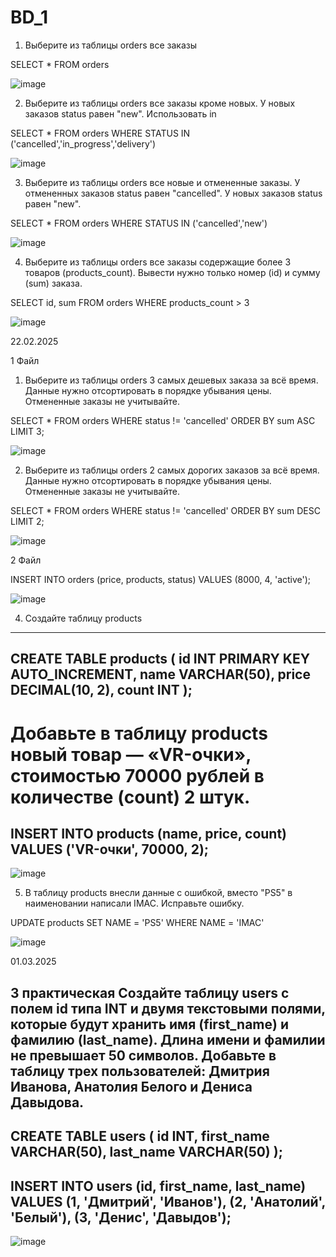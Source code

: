 # BD_1
1) Выберите из таблицы orders все заказы

SELECT * FROM orders

![image](https://github.com/user-attachments/assets/446e78e2-a4ae-40fd-b572-4fdca4359838)

2) Выберите из таблицы orders все заказы кроме новых. У новых заказов status равен "new". Использовать in

SELECT * FROM orders WHERE STATUS IN ('cancelled','in_progress','delivery')

![image](https://github.com/user-attachments/assets/a61aecf5-fde8-4542-9f69-bb8854f5abcf)

3) Выберите из таблицы orders все новые и отмененные заказы. У отмененных заказов status равен "cancelled". У новых заказов status равен "new".

SELECT * FROM orders WHERE STATUS IN ('cancelled','new') 

![image](https://github.com/user-attachments/assets/d1ffaaa6-5b7e-4706-a13e-972277a6f919)

4) Выберите из таблицы orders все заказы содержащие более 3 товаров (products_count). Вывести нужно только номер (id) и сумму (sum) заказа.

SELECT id, sum FROM orders WHERE products_count > 3

![image](https://github.com/user-attachments/assets/6f867443-5fa1-4b29-9e3c-92f0c6cf4045)

22.02.2025

1 Файл

1) Выберите из таблицы orders 3 самых дешевых заказа за всё время.
Данные нужно отсортировать в порядке убывания цены.
Отмененные заказы не учитывайте.

SELECT * FROM orders WHERE status != 'cancelled' ORDER BY sum ASC LIMIT 3;

![image](https://github.com/user-attachments/assets/c6313568-7ea4-4af1-9645-96a3c1e79a19)

2) Выберите из таблицы orders 2 самых дорогих заказов за всё время.
Данные нужно отсортировать в порядке убывания цены.
Отмененные заказы не учитывайте.

SELECT * FROM orders WHERE status != 'cancelled' ORDER BY sum DESC LIMIT 2;

![image](https://github.com/user-attachments/assets/f28c10ac-1f8d-4b31-9da8-bb44dabb09ba)

2 Файл

INSERT INTO orders (price, products, status) VALUES (8000, 4, 'active');

![image](https://github.com/user-attachments/assets/bcf0dda8-b8f9-45c8-93cc-a66c55c8585a)


4) Создайте таблицу products
 
-----------------------------------------------------------------------------------------------------------------
CREATE TABLE products (
    id INT PRIMARY KEY AUTO_INCREMENT,
    name VARCHAR(50),
    price DECIMAL(10, 2),
    count INT
);
--------------------------------------------------------------------------------------------------------------------
 # Добавьте в таблицу products новый товар — «VR-очки», стоимостью 70000 рублей в количестве (count) 2 штук.

INSERT INTO products (name, price, count) VALUES ('VR-очки', 70000, 2);
----------------------------------------------------------------------------------------
![image](https://github.com/user-attachments/assets/63a35edc-4d0c-44d2-af4c-af486c01a87a)

5) В таблицу products внесли данные с ошибкой, вместо "PS5" в наименовании написали IMAC. Исправьте ошибку.

UPDATE products SET NAME = 'PS5' WHERE NAME = 'IMAC'

![image](https://github.com/user-attachments/assets/64f69c86-5261-487c-9d6c-96e3d350dec3)


01.03.2025

3 практическая 
Создайте таблицу users с полем id типа INT и двумя текстовыми полями, которые будут хранить имя (first_name) и фамилию (last_name). Длина имени и фамилии не превышает 50 символов.
Добавьте в таблицу трех пользователей: Дмитрия Иванова, Анатолия Белого и Дениса Давыдова.
----------------------------------------------------------------------------------
CREATE TABLE users (
    id INT,
    first_name VARCHAR(50),
    last_name VARCHAR(50)
);
----------------------------------------------------------------------------------
INSERT INTO users (id, first_name, last_name) VALUES 
(1, 'Дмитрий', 'Иванов'),
(2, 'Анатолий', 'Белый'),
(3, 'Денис', 'Давыдов');
------------------------------------------------------------------------------------------------
![image](https://github.com/user-attachments/assets/900661ab-20ca-41a5-b92c-1728bc4028e6)


